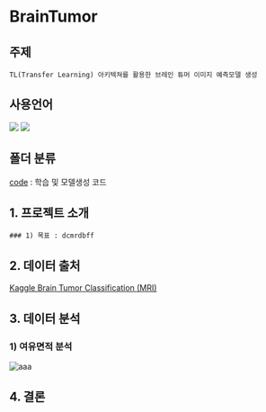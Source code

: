 # BrainTumor

## 주제 
    TL(Transfer Learning) 아키텍쳐를 활용한 브레인 튜머 이미지 예측모델 생성

## 사용언어
<a href="https://www.python.org/" target="_blank"><img src="https://img.shields.io/badge/Python-3776AB?style=flat&logo=python&logoColor=white"/></a>
<a href="https://jupyter.org/" target="_blank"><img src="https://img.shields.io/badge/Jupyter-F37626?style=flat&logo=jupyter&logoColor=white"/></a>

## 폴더 분류
[code](https://github.com/Decoyer-71/BrainTumor/tree/master/code) : 학습 및 모델생성 코드


## 1. 프로젝트 소개
    ### 1) 목표 : dcmrdbff

## 2. 데이터 출처
[Kaggle Brain Tumor Classification (MRI)](https://www.kaggle.com/datasets/sartajbhuvaji/brain-tumor-classification-mri)


## 3. 데이터 분석
### 1) 여유면적 분석

![aaa](https://user-images.githubusercontent.com/127808901/235427890-71ed0567-4a9e-43b3-9071-dad7d0f355b7.png)


        
## 4. 결론

  
